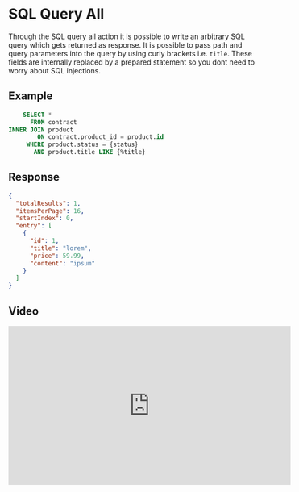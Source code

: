 
# SQL Query All

Through the SQL query all action it is possible to write an arbitrary SQL query which gets returned as response. It is
possible to pass path and query parameters into the query by using curly brackets i.e. `title`. These fields are
internally replaced by a prepared statement so you dont need to worry about SQL injections.

## Example

```sql
    SELECT * 
      FROM contract
INNER JOIN product
        ON contract.product_id = product.id
     WHERE product.status = {status}
       AND product.title LIKE {%title}
```

## Response

```json
{
  "totalResults": 1,
  "itemsPerPage": 16,
  "startIndex": 0,
  "entry": [
    {
      "id": 1,
      "title": "lorem",
      "price": 59.99,
      "content": "ipsum"
    }
  ]
}
```

## Video

<iframe width="560" height="315" src="https://www.youtube.com/embed/4ZJPnMW_USk" title="YouTube video player" frameborder="0" allow="accelerometer; autoplay; clipboard-write; encrypted-media; gyroscope; picture-in-picture" allowfullscreen></iframe>
